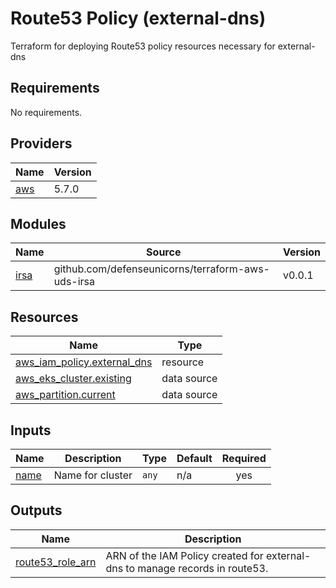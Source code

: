 # Route53 Policy (external-dns)

Terraform for deploying Route53 policy resources necessary for external-dns

<!-- BEGIN_TF_DOCS -->
## Requirements

No requirements.

## Providers

| Name | Version |
|------|---------|
| <a name="provider_aws"></a> [aws](#provider\_aws) | 5.7.0 |

## Modules

| Name | Source | Version |
|------|--------|---------|
| <a name="module_irsa"></a> [irsa](#module\_irsa) | github.com/defenseunicorns/terraform-aws-uds-irsa | v0.0.1 |

## Resources

| Name | Type |
|------|------|
| [aws_iam_policy.external_dns](https://registry.terraform.io/providers/hashicorp/aws/latest/docs/resources/iam_policy) | resource |
| [aws_eks_cluster.existing](https://registry.terraform.io/providers/hashicorp/aws/latest/docs/data-sources/eks_cluster) | data source |
| [aws_partition.current](https://registry.terraform.io/providers/hashicorp/aws/latest/docs/data-sources/partition) | data source |

## Inputs

| Name | Description | Type | Default | Required |
|------|-------------|------|---------|:--------:|
| <a name="input_name"></a> [name](#input\_name) | Name for cluster | `any` | n/a | yes |

## Outputs

| Name | Description |
|------|-------------|
| <a name="output_route53_role_arn"></a> [route53\_role\_arn](#output\_route53\_role\_arn) | ARN of the IAM Policy created for external-dns to manage records in route53. |
<!-- END_TF_DOCS -->
